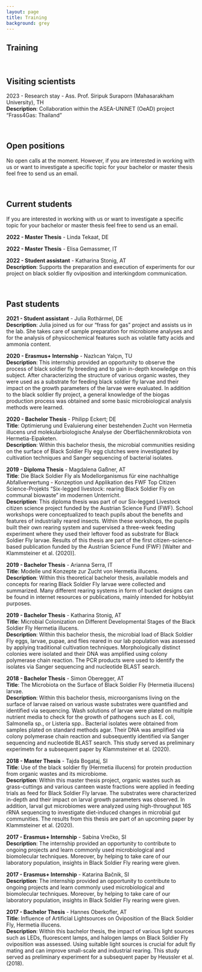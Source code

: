 ```yaml
---
layout: page
title: Training
background: grey
---
```


<div class="col-lg-12 text-center">
	<h2 class="section-heading text-uppercase">Training</h2>
</div>

<br>

## Visiting scientists

2023 - Research stay - Ass. Prof. Siripuk Suraporn (Mahasarakham University), TH  
**Description**: Collaboration within the ASEA-UNINET (OeAD) project “Frass4Gas: Thailand”  


<br>

## Open positions

No open calls at the moment. However, if you are interested in working with us or want to investigate a specific topic for your bachelor or master thesis feel free to send us an email.  


<br>

## Current students

If you are interested in working with us or want to investigate a specific topic for your bachelor or master thesis feel free to send us an email.  

**2022 - Master Thesis** - Linda Tekaat, DE  

**2022 - Master Thesis** - Elisa Gemassmer, IT  

**2022 - Student assistant** - Katharina Stonig, AT  
**Description**: Supports the preparation and execution of experiments for our project on black soldier fly oviposition and interkingdom communication.  


<br>

## Past students

**2021 - Student assistant** - Julia Rothärmel, DE  
**Description**: Julia joined us for our “frass for gas” project and assists us in the lab. She takes care of sample preparation for microbiome analyses and for the analysis of physicochemical features such as volatile fatty acids and ammonia content.  

**2020 - Erasmus+ Internship** - Nazlıcan Yalçın, TU  
**Description**: This internship provided an opportunity to observe the process of black soldier fly breeding and to gain in-depth knowledge on this subject. After characterizing the structure of various organic wastes, they were used as a substrate for feeding black soldier fly larvae and their impact on the growth parameters of the larvae were evaluated. In addition to the black soldier fly project, a general knowledge of the biogas production process was obtained and some basic microbiological analysis methods were learned.  

**2020 - Bachelor Thesis** - Philipp Eckert; DE  
**Title**: Optimierung und Evaluierung einer bestehenden Zucht von Hermetia illucens und molekularbiologische Analyse der Oberflächenmikrobiota von Hermetia-Eipaketen.  
**Description**: Within this bachelor thesis, the microbial communities residing on the surface of Black Soldier Fly egg clutches were investigated by cultivation techniques and Sanger sequencing of bacterial isolates.  

**2019 - Diploma Thesis** - Magdalena Gaßner, AT  
**Title**: Die Black Soldier Fly als Modellorganismus für eine nachhaltige Abfallverwertung - Konzeption und Applikation des FWF Top Citizen Science-Projekts “Six-legged livestock: rearing Black Soldier Fly on communal biowaste” im modernen Unterricht.  
**Description**: This diploma thesis was part of our Six-legged Livestock citizen science project funded by the Austrian Science Fund (FWF). School workshops were conceptualized to teach pupils about the benefits and features of industrially reared insects. Within these workshops, the pupils built their own rearing system and supervised a three-week feeding experiment where they used their leftover food as substrate for Black Soldier Fly larvae. Results of this thesis are part of the first citizen-science-based publication funded by the Austrian Science Fund (FWF) [Walter and Klammsteiner et al. (2020)].  

**2019 - Bachelor Thesis** - Arianna Serra, IT  
**Title**: Modelle und Konzepte zur Zucht von Hermetia illucens.  
**Description**: Within this theoretical bachelor thesis, available models and concepts for rearing Black Soldier Fly larvae were collected and summarized. Many different rearing systems in form of bucket designs can be found in internet resources or publications, mainly intended for hobbyist purposes.  

**2019 - Bachelor Thesis** - Katharina Stonig, AT  
**Title**: Microbial Colonization on Different Developmental Stages of the Black Soldier Fly Hermetia illucens.  
**Description**: Within this bachelor thesis, the microbial load of Black Soldier Fly eggs, larvae, pupae, and flies reared in our lab population was assessed by applying traditional cultivation techniques. Morphologically distinct colonies were isolated and their DNA was amplified using colony polymerase chain reaction. The PCR products were used to identify the isolates via Sanger sequencing and nucleotide BLAST search.  

**2018 - Bachelor Thesis** - Simon Oberegger, AT  
**Title**: The Microbiota on the Surface of Black Soldier Fly (Hermetia illucens) larvae.  
**Description**: Within this bachelor thesis, microorganisms living on the surface of larvae raised on various waste substrates were quantified and identified via sequencing. Wash solutions of larvae were plated on multiple nutrient media to check for the growth of pathogens such as E. coli, Salmonella sp., or Listeria spp.. Bacterial isolates were obtained from samples plated on standard methods agar. Their DNA was amplified via colony polymerase chain reaction and subsequently identified via Sanger sequencing and nucleotide BLAST search. This study served as preliminary experimetn for a subsequent paper by Klammsteiner et al. (2020).  

**2018 - Master Thesis** - Tajda Bogataj, SI  
**Title**: Use of the black soldier fly (Hermetia illucens) for protein production from organic wastes and its microbiome.  
**Description**: Within this master thesis project, organic wastes such as grass-cuttings and various canteen waste fractions were applied in feeding trials as feed for Black Soldier Fly larvae. The substrates were characterized in-depth and their impact on larval growth parameters was observed. In addition, larval gut microbiomes were analyzed using high-throughput 16S rRNA sequencing to investigate diet-induced changes in microbial gut communities. The results from this thesis are part of an upcoming paper by Klammsteiner et al. (2020).  

**2017 - Erasmus+ Internship** - Sabina Vrečko, SI  
**Description**: The internship provided an opportunity to contribute to ongoing projects and learn commonly used microbiological and biomolecular techniques. Moreover, by helping to take care of our laboratory population, insights in Black Soldier Fly rearing were given.  

**2017 - Erasmus+ Internship** - Katarina Bačnik, SI  
**Description**: The internship provided an opportunity to contribute to ongoing projects and learn commonly used microbiological and biomolecular techniques. Moreover, by helping to take care of our laboratory population, insights in Black Soldier Fly rearing were given.  

**2017 - Bachelor Thesis** - Hannes Oberkofler, AT  
**Title**: Influence of Artificial Lightsources on Oviposition of the Black Soldier Fly, Hermetia illucens.  
**Description**: Within this bachelor thesis, the impact of various light sources such as LEDs, fluorescent lamps, and halogen lamps on Black Soldier Fly oviposition was assessed. Using suitable light sources is crucial for adult fly mating and can improve small-scale and industrial rearing. This study served as preliminary experiment for a subsequent paper by Heussler et al. (2018).  


<br>